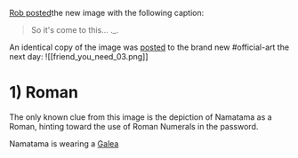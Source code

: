 [Rob posted](https://discord.com/channels/1008696016318513243/1011929497139953744/1034879063485054997)the new image with the following caption:
> So it's come to this... ._.

An identical copy of the image was [posted](https://discord.com/channels/1008696016318513243/1031539174743998526/1035165560092250222) to the brand new \#official-art the next day: 
![[friend_you_need_03.png]]

# 1) Roman
The only known clue from this image is the depiction of Namatama as a Roman, hinting toward the use of Roman Numerals in the password.

Namatama is wearing a [Galea](https://en.wikipedia.org/wiki/Galea_(helmet))
